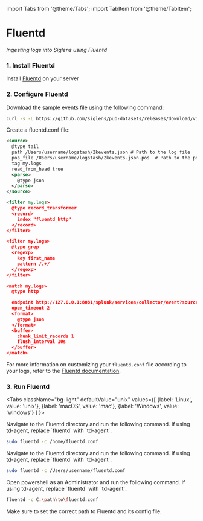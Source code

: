 import Tabs from '@theme/Tabs';
import TabItem from '@theme/TabItem';

# Fluentd

_Ingesting logs into Siglens using Fluentd_

### 1. Install Fluentd

Install <a href="https://docs.fluentd.org/installation" target="_blank">Fluentd</a> on your server

### 2. Configure Fluentd

Download the sample events file using the following command:
```bash
curl -s -L https://github.com/siglens/pub-datasets/releases/download/v1.0.0/2kevents.json.tar.gz -o 2kevents.json.tar.gz && tar -xvf 2kevents.json.tar.gz
```

Create a fluentd.conf file:
```xml title="fluentd.conf"
<source>
  @type tail
  path /Users/username/logstash/2kevents.json # Path to the log file
  pos_file /Users/username/logstash/2kevents.json.pos  # Path to the position file
  tag my.logs
  read_from_head true
  <parse>
    @type json
  </parse>
</source>

<filter my.logs>
  @type record_transformer
  <record>
    index "fluentd_http"
  </record>
</filter>

<filter my.logs>
  @type grep
  <regexp>
    key first_name
    pattern /.+/
  </regexp>
</filter>

<match my.logs>
  @type http

  endpoint http://127.0.0.1:8081/splunk/services/collector/event?source=fluentd_source
  open_timeout 2
  <format>
    @type json
  </format>
  <buffer>
    chunk_limit_records 1
    flush_interval 10s
  </buffer>
</match>
```
For more information on customizing your `fluentd.conf` file according to your logs, refer to the [Fluentd documentation](https://docs.fluentd.org/configuration).

### 3. Run Fluentd

<Tabs
  className="bg-light"
  defaultValue="unix"
  values={[
    {label: 'Linux', value: 'unix'},
    {label: 'macOS', value: 'mac'},
    {label: 'Windows', value: 'windows'}
  ]
}>

<TabItem value="unix">
Navigate to the Fluentd directory and run the following command. If using td-agent, replace `fluentd` with `td-agent`.

```bash
sudo fluentd -c /home/fluentd.conf
```
</TabItem>

<TabItem value="mac">
Navigate to the Fluentd directory and run the following command. If using td-agent, replace `fluentd` with `td-agent`.

```bash
sudo fluentd -c /Users/username/fluentd.conf
```
</TabItem>

<TabItem value="windows">
Open powershell as an Administrator and run the following command. If using td-agent, replace `fluentd` with `td-agent`.

```bash
fluentd -c C:\path\to\fluentd.conf
```
</TabItem>

</Tabs>

Make sure to set the correct path to Fluentd and its config file.